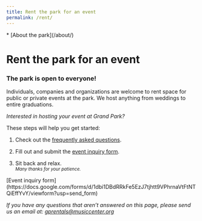 ```yaml
---
title: Rent the park for an event
permalink: /rent/
---
```


<nav markdown="1">
* [About the park](/about/)
</nav>

Rent the park for an event
==================

### The park is open to everyone!

Individuals, companies and organizations are welcome to rent space for public or private events at the park. We host anything from weddings to entire graduations.

_Interested in hosting your event at Grand Park?_

These steps will help you get started:

1. Check out the [frequently asked questions](/uploads/faqs-january-2016.pdf).

2. Fill out and submit the [event inquiry form](https://docs.google.com/forms/d/1dbi1DBdRRkFe5EzJ7tjhtt9VPhrnaVtFtNTQiEffYvY/viewform?usp=send_form).

3. Sit back and relax.<br /><small><i>Many thanks for your patience.</i></small>

<p class="action" markdown="1">
[Event inquiry form](https://docs.google.com/forms/d/1dbi1DBdRRkFe5EzJ7tjhtt9VPhrnaVtFtNTQiEffYvY/viewform?usp=send_form)
</p>

<div></div>

_If you have any questions that aren’t answered on this page, please send us an email at: [gprentals@musiccenter.org](mailto:gprentals@musiccenter.org)_

